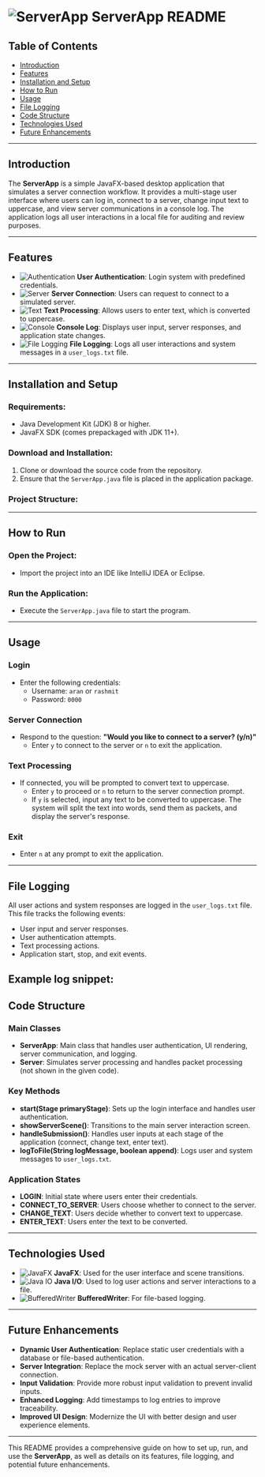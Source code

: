 # ![ServerApp](https://img.icons8.com/ios-filled/50/000000/server.png) ServerApp README

## Table of Contents
- [Introduction](#introduction)
- [Features](#features)
- [Installation and Setup](#installation-and-setup)
- [How to Run](#how-to-run)
- [Usage](#usage)
- [File Logging](#file-logging)
- [Code Structure](#code-structure)
- [Technologies Used](#technologies-used)
- [Future Enhancements](#future-enhancements)

---

## Introduction
The **ServerApp** is a simple JavaFX-based desktop application that simulates a server connection workflow. It provides a multi-stage user interface where users can log in, connect to a server, change input text to uppercase, and view server communications in a console log. The application logs all user interactions in a local file for auditing and review purposes.

---

## Features
- ![Authentication](https://img.icons8.com/ios-filled/50/000000/user.png) **User Authentication**: Login system with predefined credentials.
- ![Server](https://img.icons8.com/ios-filled/50/000000/cloud.png) **Server Connection**: Users can request to connect to a simulated server.
- ![Text](https://img.icons8.com/ios-filled/50/000000/text.png) **Text Processing**: Allows users to enter text, which is converted to uppercase.
- ![Console](https://img.icons8.com/ios-filled/50/000000/console.png) **Console Log**: Displays user input, server responses, and application state changes.
- ![File Logging](https://img.icons8.com/ios-filled/50/000000/file.png) **File Logging**: Logs all user interactions and system messages in a `user_logs.txt` file.

---

## Installation and Setup

### Requirements:
- Java Development Kit (JDK) 8 or higher.
- JavaFX SDK (comes prepackaged with JDK 11+).

### Download and Installation:
1. Clone or download the source code from the repository.
2. Ensure that the `ServerApp.java` file is placed in the application package.

### Project Structure:

---

## How to Run

### Open the Project:
- Import the project into an IDE like IntelliJ IDEA or Eclipse.

### Run the Application:
- Execute the `ServerApp.java` file to start the program.

---

## Usage

### Login
- Enter the following credentials:
  - Username: `aran` or `rashmit`
  - Password: `0000`

### Server Connection
- Respond to the question: **"Would you like to connect to a server? (y/n)"**
  - Enter `y` to connect to the server or `n` to exit the application.

### Text Processing
- If connected, you will be prompted to convert text to uppercase.
  - Enter `y` to proceed or `n` to return to the server connection prompt.
  - If `y` is selected, input any text to be converted to uppercase. The system will split the text into words, send them as packets, and display the server's response.

### Exit
- Enter `n` at any prompt to exit the application.

---

## File Logging
All user actions and system responses are logged in the `user_logs.txt` file. This file tracks the following events:
- User input and server responses.
- User authentication attempts.
- Text processing actions.
- Application start, stop, and exit events.

Example log snippet:
---

## Code Structure

### Main Classes
- **ServerApp**: Main class that handles user authentication, UI rendering, server communication, and logging.
- **Server**: Simulates server processing and handles packet processing (not shown in the given code).

### Key Methods
- **start(Stage primaryStage)**: Sets up the login interface and handles user authentication.
- **showServerScene()**: Transitions to the main server interaction screen.
- **handleSubmission()**: Handles user inputs at each stage of the application (connect, change text, enter text).
- **logToFile(String logMessage, boolean append)**: Logs user and system messages to `user_logs.txt`.

### Application States
- **LOGIN**: Initial state where users enter their credentials.
- **CONNECT_TO_SERVER**: Users choose whether to connect to the server.
- **CHANGE_TEXT**: Users decide whether to convert text to uppercase.
- **ENTER_TEXT**: Users enter the text to be converted.

---

## Technologies Used
- ![JavaFX](https://img.icons8.com/ios-filled/50/000000/java.png) **JavaFX**: Used for the user interface and scene transitions.
- ![Java IO](https://img.icons8.com/ios-filled/50/000000/folder-invoices.png) **Java I/O**: Used to log user actions and server interactions to a file.
- ![BufferedWriter](https://img.icons8.com/ios-filled/50/000000/write.png) **BufferedWriter**: For file-based logging.

---

## Future Enhancements
- **Dynamic User Authentication**: Replace static user credentials with a database or file-based authentication.
- **Server Integration**: Replace the mock server with an actual server-client connection.
- **Input Validation**: Provide more robust input validation to prevent invalid inputs.
- **Enhanced Logging**: Add timestamps to log entries to improve traceability.
- **Improved UI Design**: Modernize the UI with better design and user experience elements.

---

This README provides a comprehensive guide on how to set up, run, and use the **ServerApp**, as well as details on its features, file logging, and potential future enhancements.
